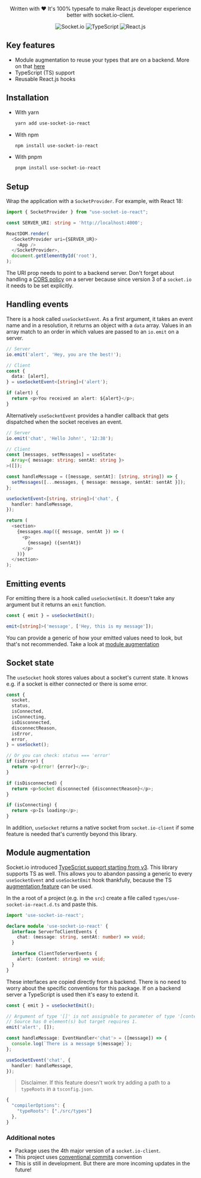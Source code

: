 <div align="center">
  <p>
  Written with ❤️ It's 100% typesafe to make React.js developer experience better with socket.io-client.
  </p>
  <img src="https://img.shields.io/badge/Socket.io-black?style=for-the-badge&logo=socket.io&badgeColor=010101" alt="Socket.io">
  <img src="https://img.shields.io/badge/TypeScript-007ACC?style=for-the-badge&logo=typescript&logoColor=white" alt="TypeScript">
  <img src="https://img.shields.io/badge/react-%2320232a.svg?style=for-the-badge&logo=react&logoColor=%2361DAFB" alt="React.js">

</div>

## Key features

- Module augmentation to reuse your types that are on a backend. More on that [here](#module-augmentation)
- TypeScript (TS) support
- Reusable React.js hooks

## Installation

- With yarn

  ```sh
  yarn add use-socket-io-react
  ```

- With npm

  ```sh
  npm install use-socket-io-react
  ```
- With pnpm

  ```sh
  pnpm install use-socket-io-react
  ```

## Setup

Wrap the application with a `SocketProvider`. For example, with React 18:

```ts
import { SocketProvider } from "use-socket-io-react";

const SERVER_URI: string = 'http://localhost:4000';

ReactDOM.render(
  <SocketProvider uri={SERVER_UR}>
    <App />
  </SocketProvider>,
  document.getElementById('root'),
);
```

The URI prop needs to point to a backend server. Don't forget about handling a [CORS policy](https://socket.io/docs/v4/handling-cors/#configuration) on a server because since version 3 of a `socket.io` it needs to be set explicitly.

## Handling events

There is a hook called `useSocketEvent`. As a first argument, it takes an event name and in a resolution, it returns an object with a `data` array. Values in an array match to an order in which values are passed to an `io.emit` on a server.

```ts
// Server
io.emit('alert', 'Hey, you are the best!');
```

```ts
// Client
const {
  data: [alert],
} = useSocketEvent<[string]>('alert');

if (alert) {
  return <p>You received an alert: ${alert}</p>;
}
```

Alternatively `useSocketEvent` provides a handler callback that gets dispatched when the socket receives an event.

```ts
// Server
io.emit('chat', 'Hello John!', '12:38');
```

```ts
// Client
const [messages, setMessages] = useState<
  Array<{ message: string; sentAt: string }>
>([]);

const handleMessage = ([message, sentAt]: [string, string]) => {
  setMessages([...messages, { message: message, sentAt: sentAt }]);
};

useSocketEvent<[string, string]>('chat', {
  handler: handleMessage,
});

return (
  <section>
    {messages.map(({ message, sentAt }) => (
      <p>
        {message} ({sentAt})
      </p>
    ))}
  </section>
);
```

## Emitting events

For emitting there is a hook called `useSocketEmit`. It doesn't take any argument but it returns an `emit` function.

```ts
const { emit } = useSocketEmit();

emit<[string]>('message', ['Hey, this is my message']);
```

You can provide a generic of how your emitted values need to look, but that's not recommended. Take a look at [module augmentation](#module-augmentation)

## Socket state
The `useSocket` hook stores values about a socket's current state. It knows e.g. if a socket is either connected or there is some error.

```ts
const {
  socket,
  status,
  isConnected,
  isConnecting,
  isDisconnected,
  disconnectReason,
  isError,
  error,
} = useSocket();

// Or you can check: status === 'error'
if (isError) {
  return <p>Error! {error}</p>;
}

if (isDisconnected) {
  return <p>Socket disconnected {disconnectReason}</p>;
}

if (isConnecting) {
  return <p>Is loading</p>;
}
```

In addition, `useSocket` returns a native socket from `socket.io-client` if some feature is needed that's currently beyond this library.

<h2 id="module-augmentation">Module augmentation</h2>

Socket.io introduced [TypeScript support starting from v3](https://socket.io/docs/v4/typescript/). This library supports TS as well. This allows you to abandon passing a generic to every `useSocketEvent` and `useSocketEmit` hook thankfully, because the TS [augmentation feature](https://www.typescriptlang.org/docs/handbook/declaration-merging.html#module-augmentation) can be used.

In the a root of a project (e.g. in the `src`) create a file called `types/use-socket-io-react.d.ts` and paste this.

```ts
import 'use-socket-io-react';

declare module 'use-socket-io-react' {
  interface ServerToClientEvents {
    chat: (message: string, sentAt: number) => void;
  }

  interface ClientToServerEvents {
    alert: (content: string) => void;
  }
}
```

These interfaces are copied directly from a backend. There is no need to worry about the specific conventions for this package. If on a backend server a TypeScript is used then it's easy to extend it.

```ts
const { emit } = useSocketEmit();

// Argument of type '[]' is not assignable to parameter of type '[content: string]'.
// Source has 0 element(s) but target requires 1.
emit('alert', []);
```

```ts
const handleMessage: EventHandler<'chat'> = ([message]) => {
  console.log(`There is a message ${message}`);
};

useSocketEvent('chat', {
  handler: handleMessage,
});
```

> Disclaimer. If this feature doesn't work try adding a path to a `typeRoots` in a `tsconfig.json`.

```ts
{
  "compilerOptions": {
    "typeRoots": ["./src/types"]
  },
}
```

### Additional notes

- Package uses the 4th major version of a `socket.io-client`.
- This project uses [conventional commits](https://www.conventionalcommits.org/en/v1.0.0/) convention
- This is still in development. But there are more incoming updates in the future!
